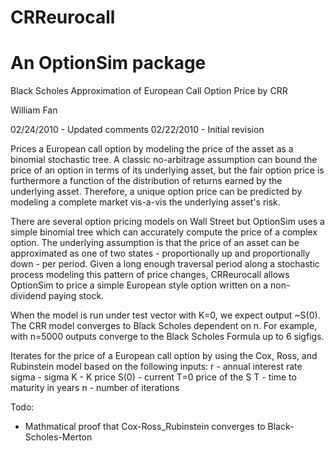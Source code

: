 # CRReurocall
# An OptionSim package

Black Scholes Approximation of European Call Option Price by CRR

William Fan

02/24/2010 - Updated comments
02/22/2010 - Initial revision

Prices a European call option by modeling the price of the asset as a
binomial stochastic tree. A classic no-arbitrage assumption can bound the
price of an option in terms of its underlying asset, but the fair option
price is furthermore a function of the distribution of returns earned by
the underlying asset. Therefore, a unique option price can be predicted by
modeling a complete market vis-a-vis the underlying asset's risk.

There are several option pricing models on Wall Street but OptionSim uses
a simple binomial tree which can accurately compute the price of a complex
option. The underlying assumption is that the price of an asset can be
approximated as one of two states - proportionally up and proportionally down -
per period. Given a long enough traversal period along a stochastic process
modeling this pattern of price changes, CRReurocall allows OptionSim to
price a simple European style option written on a non-dividend paying stock.

When the model is run under test vector with K=0, we expect output ~S(0).
The CRR model converges to Black Scholes dependent on n. For example, with
n=5000 outputs converge to the Black Scholes Formula up to 6 sigfigs.

Iterates for the price of a European call option by using the Cox,
Ross, and Rubinstein model based on the following inputs:
r - annual interest rate
sigma - sigma
K - K price
S(0) - current T=0 price of the S
T - time to maturity in years
n - number of iterations

Todo:
- Mathmatical proof that Cox-Ross_Rubinstein converges to Black-Scholes-Merton
